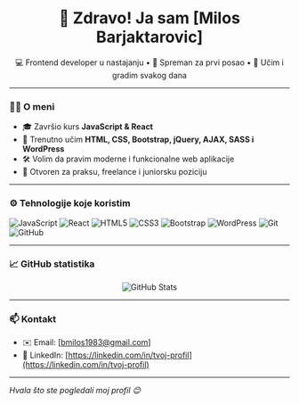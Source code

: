 <h1 align="center">👋 Zdravo! Ja sam [Milos Barjaktarovic]</h1>

<p align="center">
  💻 Frontend developer u nastajanju • 🚀 Spreman za prvi posao • 🌱 Učim i gradim svakog dana
</p>

---

### 🧑‍💻 O meni

- 🎓 Završio kurs **JavaScript & React**
- 📘 Trenutno učim **HTML, CSS, Bootstrap, jQuery, AJAX, SASS i WordPress**
- 🛠 Volim da pravim moderne i funkcionalne web aplikacije
- 🔎 Otvoren za praksu, freelance i juniorsku poziciju

---

### ⚙️ Tehnologije koje koristim

![JavaScript](https://img.shields.io/badge/JavaScript-F7DF1E?style=for-the-badge&logo=javascript&logoColor=black)
![React](https://img.shields.io/badge/React-20232A?style=for-the-badge&logo=react&logoColor=61DAFB)
![HTML5](https://img.shields.io/badge/HTML5-E34F26?style=for-the-badge&logo=html5&logoColor=white)
![CSS3](https://img.shields.io/badge/CSS3-1572B6?style=for-the-badge&logo=css3&logoColor=white)
![Bootstrap](https://img.shields.io/badge/Bootstrap-7952B3?style=for-the-badge&logo=bootstrap&logoColor=white)
![WordPress](https://img.shields.io/badge/WordPress-21759B?style=for-the-badge&logo=wordpress&logoColor=white)
![Git](https://img.shields.io/badge/Git-F05032?style=for-the-badge&logo=git&logoColor=white)
![GitHub](https://img.shields.io/badge/GitHub-181717?style=for-the-badge&logo=github&logoColor=white)

---

### 📈 GitHub statistika

<p align="center">
  <img src="https://github-readme-stats.vercel.app/api?username=TVOJ_USERNAME&show_icons=true&theme=radical" alt="GitHub Stats" />
</p>

---

### 📫 Kontakt

- ✉️ Email: [bmilos1983@gmail.com]
- 💼 LinkedIn: [https://linkedin.com/in/tvoj-profil](https://linkedin.com/in/tvoj-profil)

---

*Hvala što ste pogledali moj profil 😊*


